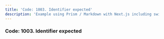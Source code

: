 ```yaml
---
title: 'Code: 1003. Identifier expected'
description: 'Example using Prism / Markdown with Next.js including switching syntax highlighting themes.'
---
```


### Code: 1003. Identifier expected


